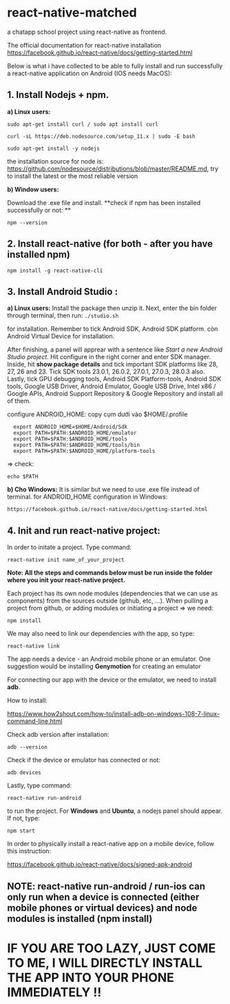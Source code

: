 # react-native-matched
a chatapp school project using react-native as frontend.

The official documentation for react-native installation
https://facebook.github.io/react-native/docs/getting-started.html

Below is what i have collected to be able to fully install and run successfully a react-native application on Android (IOS needs MacOS):
## 1. Install Nodejs + npm. 
  **a) Linux users:**
  
  ```sudo apt-get install curl / sudo apt install curl``` 
  
  ```curl -sL https://deb.nodesource.com/setup_11.x | sudo -E bash``` 
  
  ```sudo apt-get install -y nodejs``` 
  
  the installation source for node is: https://github.com/nodesource/distributions/blob/master/README.md, try to install the latest or the most reliable version
  
  **b) Window users:**
  
  Download the .exe file and install.
  **check if npm has been installed successfully or not: ** 
  
  ``` npm --version ```

## 2. Install react-native (for both - after you have installed npm)

  ```npm install -g react-native-cli```
  
## 3. Install Android Studio :

  **a) Linux users:**
  Install the package then unzip it. Next, enter the bin folder through terminal, then run:
  ```./studio.sh```
    
  for installation. Remember to tick Android SDK, Android SDK platform. còn Android Virtual Device for installation.
    
  After finishing, a panel will apprear with a sentence like _Start a new Android Studio project_. Hit configure in the right corner and enter SDK manager. Inside, hit **show package details** and tick important SDK platforms like 28, 27, 26 and 23. Tick SDK tools 23.0.1, 26.0.2, 27.0.1, 27.0.3, 28.0.3 also. Lastly, tick GPU debugging tools, Android SDK Platform-tools, Android SDK tools, Google USB Driver, Android Emulator, Google USB Drive, Intel x86 / Google APIs, Android Support Repository & Google Repository and install all of them.
    
  configure ANDROID_HOME: copy cụm dưới vào $HOME/.profile
    
      export ANDROID_HOME=$HOME/Android/Sdk
      export PATH=$PATH:$ANDROID_HOME/emulator
      export PATH=$PATH:$ANDROID_HOME/tools
      export PATH=$PATH:$ANDROID_HOME/tools/bin
      export PATH=$PATH:$ANDROID_HOME/platform-tools
 
  => check: 
    
  ``` echo $PATH ```
    
    
   **b) Cho Windows:**
    It is similar but we need to use .exe file instead of terminal. 
    for ANDROID_HOME configuration in Windows:
    
    https://facebook.github.io/react-native/docs/getting-started.html
    
## 4. Init and run react-native project:
  In order to initate a project. Type command: 
  
  ```react-native init name_of_your_project```
  
**Note: All the steps and commands below must be run inside the folder where you init your react-native project.**

  Each project has its own node modules (dependencies that we can use as components) from the sources outside (github, etc, ...). When pulling a project from github, or adding modules or initiating a project => we need:
  
  ```npm install```
  
  We may also need to link our dependencies with the app, so type: 
  
  ```react-native link```
    
  The app needs a device - an Android mobile phone or an emulator. One suggestion would be installing **Genymotion** for creating an emulator
  
  For connecting our app with the device or the emulator, we need to install **adb**. 
  
  How to install: 
  
  https://www.how2shout.com/how-to/install-adb-on-windows-108-7-linux-command-line.html
  
  Check adb version after installation: 
  
  ```adb --version```
  
  Check if the device or emulator has connected or not: 
  
  ```adb devices```
  
  Lastly, type command: 
  
  ```react-native run-android``` 
  
  to run the project. For **Windows** and **Ubuntu**, a nodejs panel should appear. If not, type: 
  
  ```npm start```
  
  In order to physically install a react-native app on a mobile device, follow this instruction: 
  
  https://facebook.github.io/react-native/docs/signed-apk-android
     
## NOTE: react-native run-android / run-ios can only run when a device is connected (either mobile phones or virtual devices) and node modules is installed (npm install) 

# IF YOU ARE TOO LAZY, JUST COME TO ME, I WILL DIRECTLY INSTALL THE APP INTO YOUR PHONE IMMEDIATELY !!
